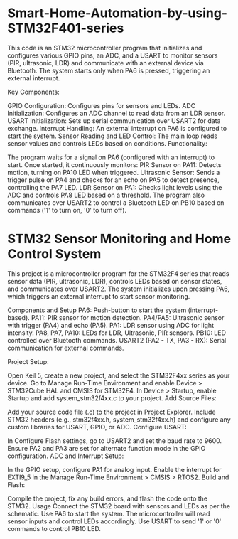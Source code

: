 # Smart-Home-Automation-by-using-STM32F401-series

This code is an STM32 microcontroller program that initializes and configures various GPIO pins, an ADC, and a USART to monitor sensors (PIR, ultrasonic, LDR) and communicate with an external device via Bluetooth. The system starts only when PA6 is pressed, triggering an external interrupt.

Key Components:

GPIO Configuration: Configures pins for sensors and LEDs.
ADC Initialization: Configures an ADC channel to read data from an LDR sensor.
USART Initialization: Sets up serial communication over USART2 for data exchange.
Interrupt Handling: An external interrupt on PA6 is configured to start the system.
Sensor Reading and LED Control: The main loop reads sensor values and controls LEDs based on conditions.
Functionality:

The program waits for a signal on PA6 (configured with an interrupt) to start.
Once started, it continuously monitors:
PIR Sensor on PA11: Detects motion, turning on PA10 LED when triggered.
Ultrasonic Sensor: Sends a trigger pulse on PA4 and checks for an echo on PA5 to detect presence, controlling the PA7 LED.
LDR Sensor on PA1: Checks light levels using the ADC and controls PA8 LED based on a threshold.
The program also communicates over USART2 to control a Bluetooth LED on PB10 based on commands ('1' to turn on, '0' to turn off).


# STM32 Sensor Monitoring and Home Control System
This project is a microcontroller program for the STM32F4 series that reads sensor data (PIR, ultrasonic, LDR), controls LEDs based on sensor states, and communicates over USART2. The system initializes upon pressing PA6, which triggers an external interrupt to start sensor monitoring.

Components and Setup
PA6: Push-button to start the system (interrupt-based).
PA11: PIR sensor for motion detection.
PA4/PA5: Ultrasonic sensor with trigger (PA4) and echo (PA5).
PA1: LDR sensor using ADC for light intensity.
PA8, PA7, PA10: LEDs for LDR, Ultrasonic, PIR sensors.
PB10: LED controlled over Bluetooth commands.
USART2 (PA2 - TX, PA3 - RX): Serial communication for external commands.


Project Setup:

Open Keil 5, create a new project, and select the STM32F4xx series as your device.
Go to Manage Run-Time Environment and enable Device > STM32Cube HAL and CMSIS for STM32F4.
In Device > Startup, enable Startup and add system_stm32f4xx.c to your project.
Add Source Files:

Add your source code file (.c) to the project in Project Explorer.
Include STM32 headers (e.g., stm32f4xx.h, system_stm32f4xx.h) and configure any custom libraries for USART, GPIO, or ADC.
Configure USART:

In Configure Flash settings, go to USART2 and set the baud rate to 9600.
Ensure PA2 and PA3 are set for alternate function mode in the GPIO configuration.
ADC and Interrupt Setup:

In the GPIO setup, configure PA1 for analog input.
Enable the interrupt for EXTI9_5 in the Manage Run-Time Environment > CMSIS > RTOS2.
Build and Flash:

Compile the project, fix any build errors, and flash the code onto the STM32.
Usage
Connect the STM32 board with sensors and LEDs as per the schematic.
Use PA6 to start the system. The microcontroller will read sensor inputs and control LEDs accordingly.
Use USART to send '1' or '0' commands to control PB10 LED.

